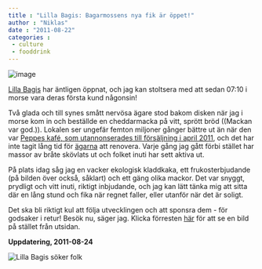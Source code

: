 ```yaml
---
title : "Lilla Bagis: Bagarmossens nya fik är öppet!"
author : "Niklas"
date : "2011-08-22"
categories : 
 - culture
 - fooddrink
---
```


![image](http://farm7.static.flickr.com/6187/6068948986_c25cc65b81_b.jpg)

[Lilla Bagis](http://www.lillabagis.se) har äntligen öppnat, och jag kan stoltsera med att sedan 07:10 i morse vara deras första kund någonsin!

Två glada och till synes smått nervösa ägare stod bakom disken när jag i morse kom in och beställde en cheddarmacka på vitt, sprött bröd ((Mackan var god.)). Lokalen ser ungefär femton miljoner gånger bättre ut än när den var [Peppes kafé, som utannonserades till försäljning i april 2011](http://www.bagisbloggen.se/2011/04/18/peppes-kafe-till-salu), och det har inte tagit lång tid för [ägarna](http://www.bagisbloggen.se/2011/07/07/har-har-ni-peppes-nya-agare-las-mer-om-bagarmossens-nya-kafe) att renovera. Varje gång jag gått förbi stället har massor av bråte skövlats ut och folket inuti har sett aktiva ut.

På plats idag såg jag en vacker ekologisk kladdkaka, ett frukosterbjudande (på bilden över också, såklart) och ett gäng olika mackor. Det var snyggt, prydligt och vitt inuti, riktigt inbjudande, och jag kan lätt tänka mig att sitta där en lång stund och fika när regnet faller, eller utanför när det är soligt.

Det ska bli riktigt kul att följa utvecklingen och att sponsra dem - för godsaker i retur! Besök nu, säger jag. Klicka förresten [här](http://photos.steply.com/photos/eez9fxs/xbkyvswj.jpg) för att se en bild på stället från utsidan.

**Uppdatering, 2011-08-24**

![Lilla Bagis söker folk](http://farm7.static.flickr.com/6206/6075513489_355d78d81d.jpg "Lilla Bagis söker folk")
